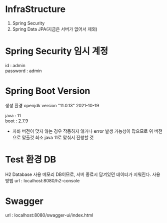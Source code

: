 # InfraStructure

1. Spring Security  
2. Spring Data JPA(지금은 서버가 없어서 제외)  

# Spring Security 임시 계정

id : admin  
password : admin

# Spring Boot Version

생성 환경
openjdk version "11.0.13" 2021-10-19

java : 11  
boot : 2.7.9
* 자바 버전이 맞지 않는 경우 작동하지 않거나 error 발생 가능성이 많으므로 위 버전으로 맞출것 최소 java 11로 맞춰서 진행할 것

# Test 환경 DB
H2 Database 사용
메모리 DB이므로, 서버 종료시 담겨있던 데이터가 지워진다.
사용 방법
url : localhost:8080/h2-console

# Swagger
url : localhost:8080/swagger-ui/index.html